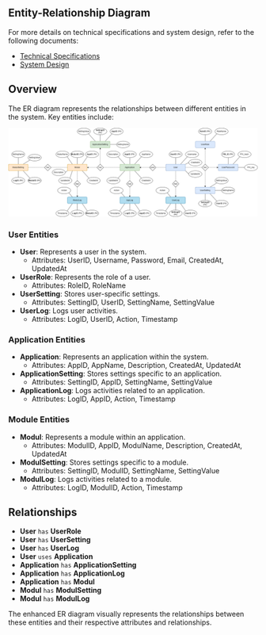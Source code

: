 ## Entity-Relationship Diagram
For more details on technical specifications and system design, refer to the following documents:
- [Technical Specifications](../TechnicalSpecifications.md)
- [System Design](SystemDesign.md)

## Overview
The ER diagram represents the relationships between different entities in the system. Key entities include:

![Entity Relationship Diagram](../pic/ER-Diagram-Full.png)

### User Entities
- **User**: Represents a user in the system.
  - Attributes: UserID, Username, Password, Email, CreatedAt, UpdatedAt
- **UserRole**: Represents the role of a user.
  - Attributes: RoleID, RoleName
- **UserSetting**: Stores user-specific settings.
  - Attributes: SettingID, UserID, SettingName, SettingValue
- **UserLog**: Logs user activities.
  - Attributes: LogID, UserID, Action, Timestamp

### Application Entities
- **Application**: Represents an application within the system.
  - Attributes: AppID, AppName, Description, CreatedAt, UpdatedAt
- **ApplicationSetting**: Stores settings specific to an application.
  - Attributes: SettingID, AppID, SettingName, SettingValue
- **ApplicationLog**: Logs activities related to an application.
  - Attributes: LogID, AppID, Action, Timestamp

### Module Entities
- **Modul**: Represents a module within an application.
  - Attributes: ModulID, AppID, ModulName, Description, CreatedAt, UpdatedAt
- **ModulSetting**: Stores settings specific to a module.
  - Attributes: SettingID, ModulID, SettingName, SettingValue
- **ModulLog**: Logs activities related to a module.
  - Attributes: LogID, ModulID, Action, Timestamp

## Relationships
- **User** `has` **UserRole**
- **User** `has` **UserSetting**
- **User** `has` **UserLog**
- **User** `uses` **Application**
- **Application** `has` **ApplicationSetting**
- **Application** `has` **ApplicationLog**
- **Application** `has` **Modul**
- **Modul** `has` **ModulSetting**
- **Modul** `has` **ModulLog**

The enhanced ER diagram visually represents the relationships between these entities and their respective attributes and relationships.
